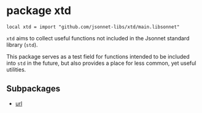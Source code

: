 # package xtd

```jsonnet
local xtd = import "github.com/jsonnet-libs/xtd/main.libsonnet"
```

`xtd` aims to collect useful functions not included in the Jsonnet standard library (`std`).

This package serves as a test field for functions intended to be included into `std`
in the future, but also provides a place for less common, yet useful utilities.


## Subpackages

* [url](url.md)